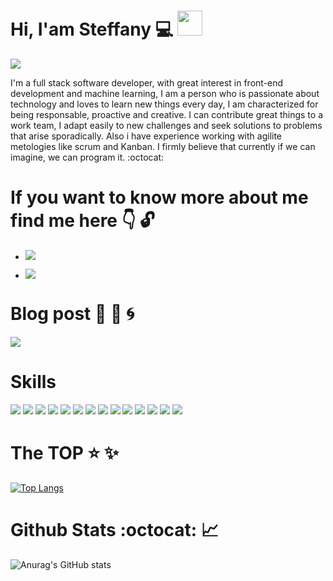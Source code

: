# Hi, I'am Steffany :computer:  <img src="https://raw.githubusercontent.com/MartinHeinz/MartinHeinz/master/wave.gif" width="40px">

<img src="https://www.expert.ai/wp-content/uploads/2017/03/machine-learning-definition.jpeg">

I'm a full stack software developer, with great interest in front-end development and machine learning, I am a person who is passionate about technology and loves to learn new things every day, I am characterized for being responsable, proactive and creative. I can contribute great things to a work team, I adapt easily to new challenges and seek solutions to problems that arise sporadically. Also i have experience working with agilite metologies like scrum and Kanban. I firmly believe that currently if we can imagine, we can program it. :octocat:

# If you want to know more about me find me here :point_down: :unlock:
- <a href="https://twitter.com/NaranjoSteffany"><img src="https://img.shields.io/badge/Twitter-1DA1F2?style=for-the-badge&logo=twitter&logoColor=white"/></a>

- <a href="https://www.linkedin.com/in/steffany-naranjo-vargas"><img src="https://img.shields.io/badge/LinkedIn-0077B5?style=for-the-badge&logo=linkedin&logoColor=white"/></a>

# Blog post :page_with_curl: :notebook_with_decorative_cover: :cyclone:

<a href="https://steffanynaranjo.medium.com"><img src="https://img.shields.io/badge/Medium-12100E?style=for-the-badge&logo=medium&logoColor=white"/></a>

# Skills

<img src="https://img.shields.io/badge/Python-3776AB?style=for-the-badge&logo=python&logoColor=white"/> <img src="https://img.shields.io/badge/C-00599C?style=for-the-badge&logo=c&logoColor=white"/> <img src="https://img.shields.io/badge/HTML5-E34F26?style=for-the-badge&logo=html5&logoColor=white"/> <img src="https://img.shields.io/badge/CSS-239120?&style=for-the-badge&logo=css3&logoColor=white"/> <img src="https://img.shields.io/badge/React-20232A?style=for-the-badge&logo=react&logoColor=61DAFB"/> <img src="https://img.shields.io/badge/Redux-593D88?style=for-the-badge&logo=redux&logoColor=white"/> <img src="https://img.shields.io/badge/React_Router-CA4245?style=for-the-badge&logo=react-router&logoColor=white"/> <img src="https://img.shields.io/badge/Tailwind_CSS-38B2AC?style=for-the-badge&logo=tailwind-css&logoColor=white"/> <img src="https://img.shields.io/badge/JavaScript-323330?style=for-the-badge&logo=javascript&logoColor=F7DF1E"/> <img src="https://img.shields.io/badge/Bootstrap-563D7C?style=for-the-badge&logo=bootstrap&logoColor=white"/> <img src="https://img.shields.io/badge/Material--UI-0081CB?style=for-the-badge&logo=material-ui&logoColor=white"/> <img src="https://img.shields.io/badge/Swift-FA7343?style=for-the-badge&logo=swift&logoColor=white"/> <img src="https://img.shields.io/badge/Sass-CC6699?style=for-the-badge&logo=sass&logoColor=white"/> <img src="https://img.shields.io/badge/Django-092E20?style=for-the-badge&logo=django&logoColor=white"/>

# The TOP :star: :sparkles:
[![Top Langs](https://github-readme-stats.vercel.app/api/top-langs/?username=steffanynaranjov&langs_count=8)](https://github.com/steffanynaranjov/github-readme-stats)

# Github Stats :octocat: :chart_with_upwards_trend:
![Anurag's GitHub stats](https://github-readme-stats.vercel.app/api?username=steffanynaranjov&show_icons=true&include_all_commits=true)


